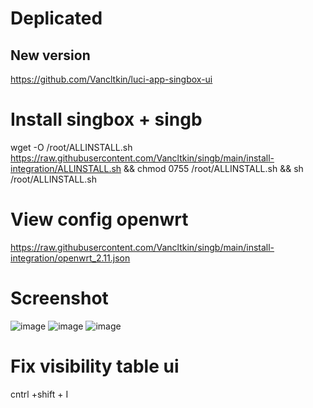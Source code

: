 # Deplicated
## New version
https://github.com/Vancltkin/luci-app-singbox-ui



# Install singbox + singb
wget -O /root/ALLINSTALL.sh https://raw.githubusercontent.com/Vancltkin/singb/main/install-integration/ALLINSTALL.sh && chmod 0755 /root/ALLINSTALL.sh && sh /root/ALLINSTALL.sh

# View config openwrt
https://raw.githubusercontent.com/Vancltkin/singb/main/install-integration/openwrt_2.11.json

# Screenshot
![image](https://github.com/user-attachments/assets/01cbdc62-1652-4cbd-85d8-38fbaaf36e4b)
![image](https://github.com/user-attachments/assets/7a7984fb-226d-4846-935c-727caad06112)
![image](https://github.com/user-attachments/assets/f70907ed-19cc-4ea4-b978-76468de75954)

# Fix visibility table ui
cntrl +shift + I
